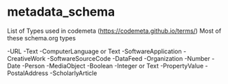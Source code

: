 # metadata_schema

List of Types used in codemeta (https://codemeta.github.io/terms/)
Most of these schema.org types

-URL
-Text
-ComputerLanguage or Text
-SoftwareApplication
-CreativeWork
-SoftwareSourceCode
-DataFeed
-Organization
-Number
-Date
-Person
-MediaObject
-Boolean
-Integer or Text
-PropertyValue
-PostalAddress
-ScholarlyArticle
